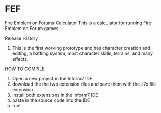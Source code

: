 # FEF
Fire Emblem on Forums Calculator
This is a calculator for running Fire Emblem on Forum games.

Release History
1. This is the first working prototype and has character creation and editing, a battling system, most character skills, terrains, and many effects.

HOW TO COMPILE
1. Open a new project in the Inform7 IDE
2. download the  the two extension files and save them with the .i7x file extension
3. install both extensions in the Inform7 IDE
4. paste in the source code into the IDE
5. run!
